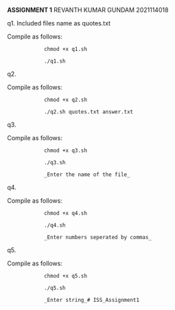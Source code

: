 **ASSIGNMENT 1**
REVANTH KUMAR GUNDAM      2021114018


q1. Included files name as quotes.txt

Compile as follows:

                chmod +x q1.sh

                ./q1.sh

q2.

 Compile as follows:

                chmod +x q2.sh

                ./q2.sh quotes.txt answer.txt


 q3.

 Compile as follows:

                chmod +x q3.sh

                ./q3.sh

                _Enter the name of the file_


 q4.

 Compile as follows:
    
                chmod +x q4.sh

                ./q4.sh

                _Enter numbers seperated by commas_


 q5.

 Compile as follows:

                chmod +x q5.sh

                ./q5.sh

                _Enter string_# ISS_Assignment1
